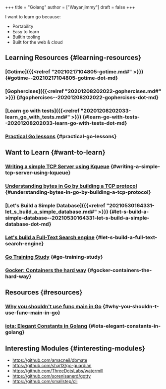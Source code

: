 +++
title = "Golang"
author = ["Wayanjimmy"]
draft = false
+++

I want to learn go because:

-   Portability
-   Easy to learn
-   Builtin tooling
-   Built for the web & cloud


## Learning Resources {#learning-resources}


### [Gotime]({{<relref "20210217104805-gotime.md#" >}}) {#gotime--20210217104805-gotime-dot-md}


### [Gophercises]({{<relref "20201208202022-gophercises.md#" >}}) {#gophercises--20201208202022-gophercises-dot-md}


### [Learn go with tests]({{<relref "20201208202033-learn_go_with_tests.md#" >}}) {#learn-go-with-tests--20201208202033-learn-go-with-tests-dot-md}


### [Practical Go lessons](https://www.practical-go-lessons.com/) {#practical-go-lessons}


## Want to Learn {#want-to-learn}


### [Writing a simple TCP Server using Kqueue](https://dev.to/frosnerd/writing-a-simple-tcp-server-using-kqueue-cah) {#writing-a-simple-tcp-server-using-kqueue}


### [Understanding bytes in Go by building a TCP protocol](https://ieftimov.com/post/understanding-bytes-golang-build-tcp-protocol/) {#understanding-bytes-in-go-by-building-a-tcp-protocol}


### [Let's Build a Simple Database]({{<relref "20210530164331-let_s_build_a_simple_database.md#" >}}) {#let-s-build-a-simple-database--20210530164331-let-s-build-a-simple-database-dot-md}


### [Let's build a Full-Text Search engine](https://artem.krylysov.com/blog/2020/07/28/lets-build-a-full-text-search-engine/) {#let-s-build-a-full-text-search-engine}


### [Go Training Study](https://github.com/ardanlabs/gotraining-studyguide) {#go-training-study}


### [Gocker: Containers the hard way](https://unixism.net/2020/06/containers-the-hard-way-gocker-a-mini-docker-written-in-go/) {#gocker-containers-the-hard-way}


## Resources {#resources}


### [Why you shouldn't use func main in Go](https://pace.dev/blog/2020/02/12/why-you-shouldnt-use-func-main-in-golang-by-mat-ryer.html) {#why-you-shouldn-t-use-func-main-in-go}


### [iota: Elegant Constants in Golang](https://splice.com/blog/iota-elegant-constants-golang/) {#iota-elegant-constants-in-golang}


## Interesting Modules {#interesting-modules}

-   <https://github.com/amacneil/dbmate>
-   <https://github.com/shaj13/go-guardian>
-   <https://github.com/ThreeDotsLabs/watermill>
-   <https://github.com/sorenisanerd/gotty>
-   <https://github.com/smallstep/cli>
